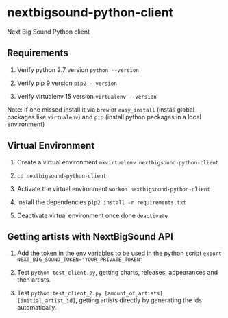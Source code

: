 # nextbigsound-python-client
Next Big Sound Python client

## Requirements

1. Verify python 2.7 version `python --version`

2. Verify pip 9 version `pip2 --version`

3. Verify virtualenv 15 version `virtualenv --version`

Note: If one missed install it via `brew` or `easy_install` (install global packages like `virtualenv`) and `pip` (install python packages in a local environment)

## Virtual Environment

1. Create a virtual environment `mkvirtualenv nextbigsound-python-client`

2. `cd nextbigsound-python-client`

3. Activate the virtual environment `workon nextbigsound-python-client`

4. Install the dependencies `pip2 install -r requirements.txt`

5. Deactivate virtual environment once done `deactivate`

## Getting artists with NextBigSound API

1. Add the token in the env variables to be used in the python script `export NEXT_BIG_SOUND_TOKEN="YOUR_PRIVATE_TOKEN"`

2. Test `python test_client.py`, getting charts, releases, appearances and then artists.

3. Test `python test_client_2.py [amount_of_artists] [initial_artist_id]`, getting artists directly by generating the ids automatically.
